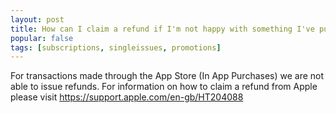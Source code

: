 ```yaml
---
layout: post
title: How can I claim a refund if I'm not happy with something I've purchased?
popular: false
tags: [subscriptions, singleissues, promotions]
---
```

For transactions made through the App Store (In App Purchases) we are not able to issue refunds. For information on how to claim a refund from Apple please visit <https://support.apple.com/en-gb/HT204088>

